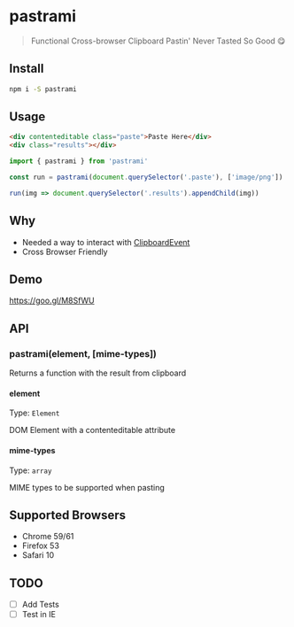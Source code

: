 # pastrami
> Functional Cross-browser Clipboard Pastin' Never Tasted So Good :yum:

## Install
```sh
npm i -S pastrami
```

## Usage

```html
<div contenteditable class="paste">Paste Here</div>
<div class="results"></div>
```

```js
import { pastrami } from 'pastrami'

const run = pastrami(document.querySelector('.paste'), ['image/png'])

run(img => document.querySelector('.results').appendChild(img))
```

## Why
- Needed a way to interact with [ClipboardEvent](https://developer.mozilla.org/en-US/docs/Web/API/ClipboardEvent)
- Cross Browser Friendly

## Demo
 https://goo.gl/M8SfWU

## API

### pastrami(element, [mime-types])

Returns a function with the result from clipboard

#### element
Type: `Element`

DOM Element with a contenteditable attribute

#### mime-types
Type: `array`

MIME types to be supported when pasting

## Supported Browsers
- Chrome 59/61
- Firefox 53
- Safari 10

## TODO
- [ ] Add Tests
- [ ] Test in IE
